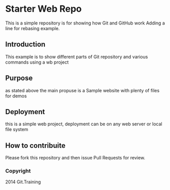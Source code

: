 # Starter Web Repo

This is a simple repository is for showing how Git and GitHub work
Adding a line for rebasing example.

## Introduction

This example is to show different parts of Git repository and various commands using a wb project

## Purpose

as stated above the main propuse is a Sample website with plenty of files for demos

## Deployment

this is a simple web project, deployment can be on any web server or local file system

## How to contribuite

Please fork this repository and then issue Pull Requests for review.

### Copyright
2014 Git.Training